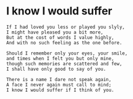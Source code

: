 #  I know I would suffer

    If I had loved you less or played you slyly,
    I might have pleased you a bit more,
    But at the cost of words I value highly,
    And with no such feeling as the one before.

    Should I remember only your eyes, your smile,
    and times when I felt you but only mine,
    though such memories are scattered and few,
    I shall have only good to say of you.

    There is a name I dare not speak again,
    A face I never again must call to mind;
    I know I would suffer if I think of you.
